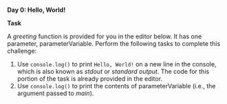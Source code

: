 **Day 0: Hello, World!** <br>


**Task**	<br>	

A *greeting* function is provided for you in the editor below. It has one parameter, parameterVariable. Perform the following tasks to complete this challenge:

1. Use `console.log()` to print `Hello, World!` on a new line in the console, which is also known as *stdout* or *standard output*. The code for this portion of the task is already provided in the editor.
2. Use `console.log()` to print the contents of parameterVariable (i.e., the argument passed to *main*).
